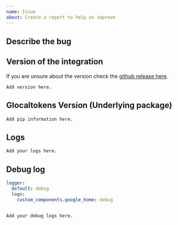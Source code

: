 ```yaml
---
name: Issue
about: Create a report to help us improve
---
```


<!-- Before you open a new issue, search through the existing issues to see if others have had the same problem.

DO NOT DELETE ANYTHING FROM THIS TEMPLATE.

Issues not containing the minimum requirements will be closed:

To help us to resolve this issue please include the following information:
- Describe the issue in detail.
- Provide steps to reproduce this issue.
- Add version of the `google_home` integration.
- Add version of `glocaltokens` package.
- Attach logs. The more the better. Enable debug logs for the integration.

-->

## Describe the bug

<!-- A clear and concise description of what the bug is. -->

## Version of the integration

If you are unsure about the version check the [github release here](https://github.com/leikoilja/ha-google-home/releases).

<!-- If you are not using the newest version, download and try that before opening an issue.
-->

```text
Add version here.
```

## Glocaltokens Version (Underlying package)

<!-- Currently installed version of the underlying package that Google Home integration relies on.
Please run `pip show glocaltokens` in the command line and paste the information below.
-->

```text
Add pip information here.
```

## Logs

```text
Add your logs here.
```

## Debug log

<!-- To enable debug logs, put the below snippet in your configuration.yaml file.
You can delete the below snippet before you submit this issue.
-->

```yaml
logger:
  default: debug
  logs:
    custom_components.google_home: debug
```

<!-- Paste logs below here-->

```text

Add your debug logs here.

```
